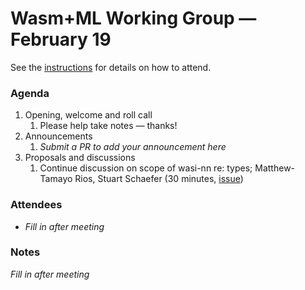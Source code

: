 # Wasm+ML Working Group &mdash; February 19

See the [instructions](../README.md) for details on how to attend.

### Agenda

1. Opening, welcome and roll call
    1. Please help take notes &mdash; thanks!
1. Announcements
    1. _Submit a PR to add your announcement here_
1. Proposals and discussions
    1. Continue discussion on scope of wasi-nn re: types; Matthew-Tamayo Rios, Stuart Schaefer (30
       minutes, [issue][mtr-issue])

[mtr-issue]: https://github.com/WebAssembly/wasi-nn/issues/62

### Attendees

- _Fill in after meeting_

### Notes

_Fill in after meeting_
